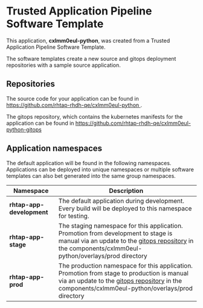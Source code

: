 # Trusted Application Pipeline Software Template

This application, **cxlmm0eul-python**, was created from a Trusted Application Pipeline Software Template.

The software templates create a new source and gitops deployment repositories with a sample source application. 

## Repositories

The source code for your application can be found in [https://github.com/rhtap-rhdh-qe/cxlmm0eul-python ](https://github.com/rhtap-rhdh-qe/cxlmm0eul-python ).
 
The gitops repository, which contains the kubernetes manifests for the application can be found in 
[https://github.com/rhtap-rhdh-qe/cxlmm0eul-python-gitops ](https://github.com/rhtap-rhdh-qe/cxlmm0eul-python-gitops ) 

## Application namespaces 

The default application will be found in the following namespaces. Applications can be deployed into unique namespaces or multiple software templates can also bet generated into the same group namespaces.  

|  Namespace   |  Description   |  
| -------- | -------- |   
| **rhtap-app-development** | The default application during development. Every build will be deployed to this namespace for testing. | 
| **rhtap-app-stage** | The staging namespace for this application. Promotion from development to stage is manual via an update to the [gitops repository](https://github.com/rhtap-rhdh-qe/cxlmm0eul-python-gitops ) in the components/cxlmm0eul-python/overlays/prod directory |  
| **rhtap-app-prod** | The production namespace for this application. Promotion from stage to production is manual via an update to the [gitops repository](https://github.com/rhtap-rhdh-qe/cxlmm0eul-python-gitops ) in the components/cxlmm0eul-python/overlays/prod directory | 